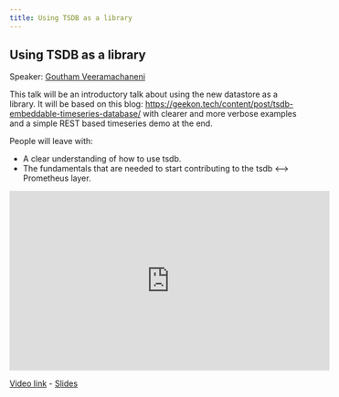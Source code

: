 ```yaml
---
title: Using TSDB as a library
---
```


## Using TSDB as a library

Speaker: [Goutham Veeramachaneni](/2017-munich/speakers/goutham-veeramachaneni/)

This talk will be an introductory talk about using the new datastore as a library. It will be based on this blog: https://geekon.tech/content/post/tsdb-embeddable-timeseries-database/ with clearer and more verbose examples and a simple REST based timeseries demo at the end.

People will leave with:

* A clear understanding of how to use tsdb.
* The fundamentals that are needed to start contributing to the tsdb <--> Prometheus layer.

<iframe width="560" height="315" src="https://www.youtube.com/embed/AYnXeMGAZes" frameborder="0" allowfullscreen></iframe>

[Video link](https://youtu.be/AYnXeMGAZes) -
[Slides](/2017-munich/slides/using-tsdb-as-a-library.pdf)
